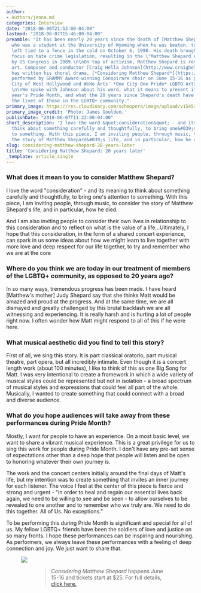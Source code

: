 ```yaml
---
author:
- authors/jenna.md
categories: Interview
date: "2018-06-06T21:53:00-04:00"
lastmod: "2018-06-07T15:46:00-04:00"
preamble: "It has been nearly 20 years since the death of [Matthew Shepard](https://en.wikipedia.org/wiki/Matthew_Shepard),
  who was a student at the University of Wyoming when he was beaten, tortured, and
  left tied to a fence in the cold on October 6, 1998. His death brought international
  focus on hate crime legislation, resulting in the \"Matthew Shepard Act\", passed
  by US Congress in 2009.\n\nOn top of activism, Matthew Shepard is remembered through
  art. Composer and conductor [Craig Hella Johnson](http://www.craighellajohnson.com/)
  has written his choral drama, [*Considering Matthew Shepard*](https://www.fordtheatres.org/calendar/considering-matthew-shepard),
  performed by GRAMMY Award-winning Conspirare choir on June 15-16 as part of the
  City of West Hollywood and WeHo Arts' *One City One Pride* LGBTQ Arts Festival.
  \n\nWe spoke with Johnson about his word, what it means to present it during this
  year's Pride Month, and what the 20 years since Shepard's death have brought to
  the lives of those in the LGBTQ+ community."
primary_image: https://res.cloudinary.com/schmopera/image/upload/v1545409169/media/webhook-uploads/1528336265437/sqCMSCHJdetail_goulden_0898.jpg.jpg
primary_image_credit: 'Photo: James Goulden.'
publishDate: "2018-06-07T11:22:00-04:00"
short_description: 'I love the word &quot;consideration&quot; - and its meaning to
  think about something carefully and thoughtfully, to bring one&#039;s attention
  to something. With this piece, I am inviting people, through music, to consider
  the story of Matthew Shepard&#039;s life, and in particular, how he died. '
slug: considering-matthew-shepard-20-years-later
title: 'Considering Matthew Shepard: 20 years later'
_template: article_single
---
```


### What does it mean to you to consider Matthew Shepard?

I love the word "consideration" - and its meaning to think about something carefully and thoughtfully, to bring one's attention to something. With this piece, I am inviting people, through music, to consider the story of Matthew Shepard's life, and in particular, how he died. 

And I am also inviting people to consider their own lives in relationship to this consideration and to reflect on what is the value of a life...Ultimately, I hope that this consideration, in the form of a shared concert experience, can spark in us some ideas about how we might learn to live together with more love and deep respect for our life together, to try and remember who we are at the core 

### Where do you think we are today in our treatment of members of the LGBTQ+ community, as opposed to 20 years ago?

In so many ways, tremendous progress has been made. I have heard [Matthew's mother] Judy Shepard say that she thinks Matt would be amazed and proud at the progress. And at the same time, we are all dismayed and greatly challenged by this brutal backlash we are all witnessing and experiencing. It is really harsh and is hurting a lot of people right now. I often wonder how Matt might respond to all of this if he were here.

### What musical aesthetic did you find to tell this story?

First of all, we sing this story. It is part classical oratorio, part musical theatre, part opera, but all incredibly intimate. Even though it is a concert length work (about 100 minutes), I like to think of this as one Big Song for Matt. I was very intentional to create a framework in which a wide variety of musical styles could be represented but not in isolation - a broad spectrum of musical styles and expressions that could feel all part of the whole. Musically, I wanted to create something that could connect with a broad and diverse audience.

### What do you hope audiences will take away from these performances during Pride Month?

Mostly, I want for people to have an experience. On a most basic level, we want to share a vibrant musical experience. This is a great privilege for us to sing this work for people during Pride Month. I don't have any pre-set sense of expectations other than a deep hope that people will listen and be open to honoring whatever their own journey is.   

The work and the concert centers initially around the final days of Matt's life, but my intention was to create something that invites an inner journey for each listener. The voice I feel at the center of this piece is fierce and strong and urgent - "in order to heal and regain our essential lives back again, we need to be willing to see and be seen - to allow ourselves to be revealed to one another and to remember who we truly are. We need to do this together. All of Us. No exceptions." 

To be performing this during Pride Month is significant and special for all of us. My fellow LGBTQ+ friends have been the soldiers of love and justice on so many fronts. I hope these performances can be inspiring and nourishing. As performers, we always leave these performances with a feeling of deep connection and joy. We just want to share that.

<figure data-type="image">

![](https://res.cloudinary.com/schmopera/image/upload/v1545409169/media/webhook-uploads/1528336467390/CMSImage.jpg.jpg)

<figure>

>*Considering Matthew Shepard* happens June 15-16 and tickets start at $25. For full details, [click here.](https://www.fordtheatres.org/calendar/considering-matthew-shepard)
